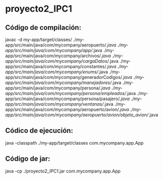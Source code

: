 # proyecto2_IPC1
## Código de compilación:
javac -d my-app/target/classes/ ./my-app/src/main/java/com/mycompany/aeropuerto/*.java ./my-app/src/main/java/com/mycompany/app/*.java ./my-app/src/main/java/com/mycompany/archivos/*.java ./my-app/src/main/java/com/mycompany/cargaDatos/*.java ./my-app/src/main/java/com/mycompany/constantes/*.java ./my-app/src/main/java/com/mycompany/enums/*.java ./my-app/src/main/java/com/mycompany/generadorCodigos/*.java ./my-app/src/main/java/com/mycompany/manejadores/*.java ./my-app/src/main/java/com/mycompany/persona/*.java ./my-app/src/main/java/com/mycompany/persona/empleados/*.java ./my-app/src/main/java/com/mycompany/persona/pasajero/*.java ./my-app/src/main/java/com/mycompany/ventanas/*.java ./my-app/src/main/java/com/mycompany/aeropuerto/avion/*.java ./my-app/src/main/java/com/mycompany/aeropuerto/avion/objeto_avion/*.java 

## Códico de ejecución:
java -classpath ./my-app/target/classes com.mycompany.app.App

## Código de jar:
java -cp ./proyecto2_IPC1.jar com.mycompany.app.App